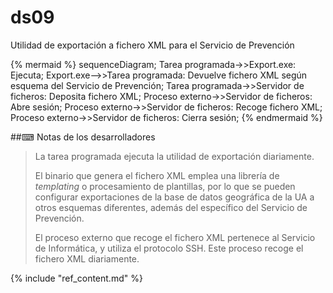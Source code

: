# ds09

Utilidad de exportación a fichero XML para el Servicio de Prevención

{% mermaid %}
sequenceDiagram;
Tarea programada->>Export.exe: Ejecuta;
Export.exe-->>Tarea programada: Devuelve fichero XML según esquema del Servicio de Prevención;
Tarea programada->>Servidor de ficheros: Deposita fichero XML;
Proceso externo->>Servidor de ficheros: Abre sesión;
Proceso externo->>Servidor de ficheros: Recoge fichero XML;
Proceso externo->>Servidor de ficheros: Cierra sesión;
{% endmermaid %}

##⌨ Notas de los desarrolladores

> La tarea programada ejecuta la utilidad de exportación diariamente.
> 
> El binario que genera el fichero XML emplea una librería de *templating* o procesamiento de plantillas, por lo que se pueden configurar exportaciones de la base de datos geográfica de la UA a otros esquemas diferentes, además del específico del Servicio de Prevención.
> 
> El proceso externo que recoge el fichero XML pertenece al Servicio de Informática, y utiliza el protocolo SSH. Este proceso recoge el fichero XML diariamente.

{% include "ref_content.md" %}